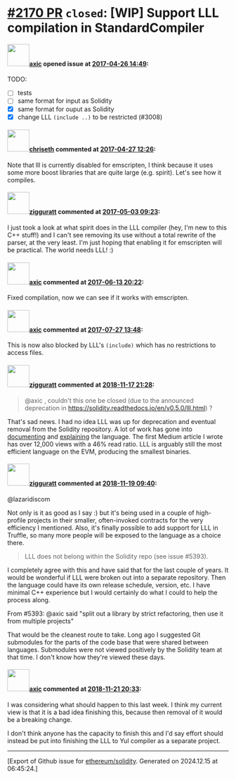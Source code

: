 # [\#2170 PR](https://github.com/ethereum/solidity/pull/2170) `closed`: [WIP] Support LLL compilation in StandardCompiler

#### <img src="https://avatars.githubusercontent.com/u/20340?v=4" width="50">[axic](https://github.com/axic) opened issue at [2017-04-26 14:49](https://github.com/ethereum/solidity/pull/2170):

TODO:
- [ ] tests
- [ ] same format for input as Solidity
- [x] same format for ouput as Solidity
- [x] change LLL `(include ..)` to be restricted (#3008)

#### <img src="https://avatars.githubusercontent.com/u/9073706?v=4" width="50">[chriseth](https://github.com/chriseth) commented at [2017-04-27 12:26](https://github.com/ethereum/solidity/pull/2170#issuecomment-297698741):

Note that lll is currently disabled for emscripten, I think because it uses some more boost libraries that are quite large (e.g. spirit). Let's see how it compiles.

#### <img src="https://avatars.githubusercontent.com/u/102482?v=4" width="50">[zigguratt](https://github.com/zigguratt) commented at [2017-05-03 09:23](https://github.com/ethereum/solidity/pull/2170#issuecomment-298861974):

I just took a look at what spirit does in the LLL compiler (hey, I'm new to this C++ stuff!) and I can't see removing its use without a total rewrite of the parser, at the very least. I'm just hoping that enabling it for emscripten will be practical. The world needs LLL! :)

#### <img src="https://avatars.githubusercontent.com/u/20340?v=4" width="50">[axic](https://github.com/axic) commented at [2017-06-13 20:22](https://github.com/ethereum/solidity/pull/2170#issuecomment-308237088):

Fixed compilation, now we can see if it works with emscripten.

#### <img src="https://avatars.githubusercontent.com/u/20340?v=4" width="50">[axic](https://github.com/axic) commented at [2017-07-27 13:48](https://github.com/ethereum/solidity/pull/2170#issuecomment-318367197):

This is now also blocked by LLL's `(include)` which has no restrictions to access files.

#### <img src="https://avatars.githubusercontent.com/u/102482?v=4" width="50">[zigguratt](https://github.com/zigguratt) commented at [2018-11-17 21:28](https://github.com/ethereum/solidity/pull/2170#issuecomment-439648930):

> @axic , couldn't this one be closed (due to the announced deprecation in https://solidity.readthedocs.io/en/v0.5.0/lll.html) ?

That's sad news. I had no idea LLL was up for deprecation and eventual removal from the Solidity repository. A lot of work has gone into [documenting](https://lll-docs.readthedocs.io/en/latest/) and [explaining](http://bit.ly/2F8qBIG) the language. The first Medium article I wrote has over 12,000 views with a 46% read ratio. LLL is arguably still the most efficient language on the EVM, producing the smallest binaries.

#### <img src="https://avatars.githubusercontent.com/u/102482?v=4" width="50">[zigguratt](https://github.com/zigguratt) commented at [2018-11-19 09:40](https://github.com/ethereum/solidity/pull/2170#issuecomment-439830320):

@lazaridiscom 

Not only is it as good as I say :) but it's being used in a couple of high-profile projects in their smaller, often-invoked contracts for the very efficiency I mentioned. Also, it's finally possible to add support for LLL in Truffle, so many more people will be exposed to the language as a choice there.

> LLL does not belong within the Solidity repo (see issue #5393).

I completely agree with this and have said that for the last couple of years. It would be wonderful if LLL were broken out into a separate repository. Then the language could have its own release schedule, version, etc. I have minimal C++ experience but I would certainly do what I could to help the process along.

From #5393: @axic said "split out a library by strict refactoring, then use it from multiple projects"

That would be the cleanest route to take. Long ago I suggested Git submodules for the parts of the code base that were shared between languages. Submodules were not viewed positively by the Solidity team at that time. I don't know how they're viewed these days.

#### <img src="https://avatars.githubusercontent.com/u/20340?v=4" width="50">[axic](https://github.com/axic) commented at [2018-11-21 20:33](https://github.com/ethereum/solidity/pull/2170#issuecomment-440800361):

I was considering what should happen to this last week.  I think my current view is that it is a bad idea finishing this, because then removal of it would be a breaking change.

I don't think anyone has the capacity to finish this and I'd say effort should instead be put into finishing the LLL to Yul compiler as a separate project.


-------------------------------------------------------------------------------



[Export of Github issue for [ethereum/solidity](https://github.com/ethereum/solidity). Generated on 2024.12.15 at 06:45:24.]
